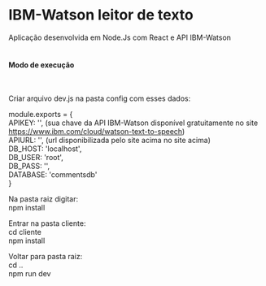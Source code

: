 <h1> IBM-Watson leitor de texto</h1>

Aplicação desenvolvida em Node.Js com React e API IBM-Watson
<br>
<br>

<h4> Modo de execução </h4><br>

Criar arquivo dev.js na pasta config com esses dados:<br>


module.exports = {<br>
    APIKEY: '', (sua chave da API IBM-Watson disponível gratuitamente no site https://www.ibm.com/cloud/watson-text-to-speech)<br>
    APIURL: '', (url disponibilizada pelo site acima no site acima)<br>
    DB_HOST: 'localhost',<br>
    DB_USER: 'root',<br>
    DB_PASS: '',<br>
    DATABASE: 'commentsdb'<br>
}<br>

Na pasta raiz digitar:<br>
npm install<br>

Entrar na pasta cliente:<br>
cd cliente<br>
npm install<br>

Voltar para pasta raiz:<br>
cd .. <br>
npm run dev
